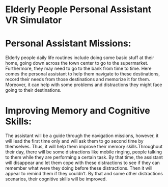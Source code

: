 # Elderly People Personal Assistant VR Simulator

# Personal Assistant Missions:
Elderly people daily life routines include doing some basic stuff at their home, going down across the town center to go to the supermarket. Furthermore, they may need to go to the bank from time to time. Here comes the personal assistant to help them navigate to these destinations, record their needs from those destinations and memorize it for them. Moreover, it can help with some problems
and distractions they might face going to their destinations.
# Improving Memory and Cognitive Skills:
The assistant will be a guide through the navigation missions, however, it will lead the first time only and will ask them to go
second time by themselves. Thus, it will help them improve their memory skills.Throughout their day, there will be some distractions like mobile ringing, people talking to them while they are performing a certain task. By that time, the assistant will disappear and let them cope with these distractions to see if they can remember what were they doing before these distractions. Then it will appear to remind them if they couldn’t. By that and some other distractions scenarios, their cognitive skills will be improved.
